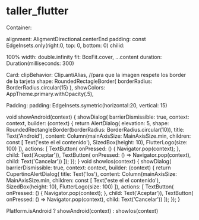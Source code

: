 # taller_flutter
Container:

alignment: AligmentDirectional.centerEnd
padding: const EdgeInsets.only(right:0, top: 0, bottom: 0)
chilid: 



100% width: double.infinity
fit: BoxFit.cover, ...content
duration: Duration(milliseconds: 300)


Card:
clipBehavior: Clip.antiAlias, //para que la imagen respete los border de la tarjeta
shape: RoundedRectagleBorder(
borderRadius: BorderRadius.circular(15)
),
showColors: AppTheme.primary.withOpacity(.5),


Padding:
padding: EdgeInsets.symetric(horizontal:20, vertical: 15)





  void showAndroid(context) {
    showDialog(
        barrierDismissible: true,
        context: context,
        builder: (context) {
          return AlertDialog(
              elevation: 5,
              shape: RoundedRectangleBorder(borderRadius: BorderRadius.circular(10)),
              title: Text('Android'),
              content: Column(mainAxisSize: MainAxisSize.min, children: const [
                Text('este el el contenido'),
                SizedBox(height: 10),
                FlutterLogo(size: 100)
              ]),
              actions: [
                TextButton(
                    onPressed: () {
                      Navigator.pop(context);
                    },
                    child: Text('Aceptar')),
                TextButton(
                    onPressed: () => Navigator.pop(context),
                    child: Text('Cancelar'))
              ]);
        });
  }
  void showIos(context) {
    showDialog(
        barrierDismissible: true,
        context: context,
        builder: (context) {
          return CupertinoAlertDialog(
               title: Text('Ios'),
              content: Column(mainAxisSize: MainAxisSize.min, children: const [
                Text('este el el contenido'),
                SizedBox(height: 10),
                FlutterLogo(size: 100)
              ]),
              actions: [
                TextButton(
                    onPressed: () {
                      Navigator.pop(context);
                    },
                    child: Text('Aceptar')),
                TextButton(
                    onPressed: () => Navigator.pop(context),
                    child: Text('Cancelar'))
              ]);
        });
  }



 Platform.isAndroid ? showAndroid(context) : showIos(context)